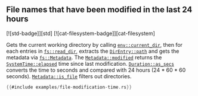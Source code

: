 ## File names that have been modified in the last 24 hours

[![std-badge]][std] [![cat-filesystem-badge]][cat-filesystem]

Gets the current working directory by calling [`env::current_dir`],
then for each entries in [`fs::read_dir`], extracts the
[`DirEntry::path`] and gets the metadata via [`fs::Metadata`]. The
[`Metadata::modified`] returns the [`SystemTime::elapsed`] time since
last modification. [`Duration::as_secs`] converts the time to seconds and
compared with 24 hours (24 * 60 * 60 seconds). [`Metadata::is_file`] filters
out directories.

```rust
{{#include examples/file-modification-time.rs}}
```

[`DirEntry::path`]: https://doc.rust-lang.org/std/fs/struct.DirEntry.html#method.path
[`Duration::as_secs`]: https://doc.rust-lang.org/std/time/struct.Duration.html#method.as_secs
[`env::current_dir`]: https://doc.rust-lang.org/std/env/fn.current_dir.html
[`fs::Metadata`]: https://doc.rust-lang.org/std/fs/struct.Metadata.html
[`fs::read_dir`]: https://doc.rust-lang.org/std/fs/fn.read_dir.html
[`Metadata::is_file`]: https://doc.rust-lang.org/std/fs/struct.Metadata.html#method.is_file
[`Metadata::modified`]: https://doc.rust-lang.org/std/fs/struct.Metadata.html#method.modified
[`SystemTime::elapsed`]: https://doc.rust-lang.org/std/time/struct.SystemTime.html#method.elapsed
